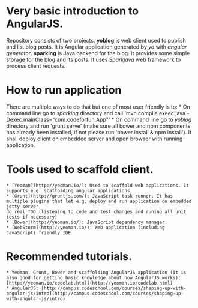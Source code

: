 Very basic introduction to AngularJS.
=====================================

Repository consists of two projects. **yoblog** is web client used to publish and list blog posts.
It is Angular application generated by *yo* with *angular generator*. **sparking** is Java backend for the blog.
It provides some simple storage for the blog and its posts. It uses *Sparkjava* web framework to process client requests.

# How to run application

There are multiple ways to do that but one of most user friendly is to:
    * On command line go to *sparking* directory and call 'mvn compile exeec:java -Dexec.mainClass="com.codeforfun.App"'
    * On command line go to *yoblog* directory and run 'grunt serve' (make sure all bower and npm components has already been installed,
    if not please run 'bower install & npm install'). It shall deploy client on embedded server and open browser with running application.

# Tools used to scaffold client.

    * [Yeoman](http://yeoman.io/): Used to scaffold web applications. It supports e.g. scaffolding angular applications
    * [Grunt](http://gruntjs.com/): JavaScript task runner. It has multiple plugins that let e.g. deploy and run application on embedded jetty server,
    do real TDD (listening to code and test changes and runing all unit tests if necessary)
    * [Bower](http://yeoman.io/): JavaScript dependency manager.
    * [WebStorm](http://yeoman.io/): Web application (including JavaScript) friendly IDE

# Recommended tutorials.

    * Yeoman, Grunt, Bower and scaffolding AngularJS application (it is also good for getting basic knowledge about how AngularJS works): [http://yeoman.io/codelab.html](http://yeoman.io/codelab.html)
    * AngularJS: [http://campus.codeschool.com/courses/shaping-up-with-angular-js/intro](http://campus.codeschool.com/courses/shaping-up-with-angular-js/intro)
